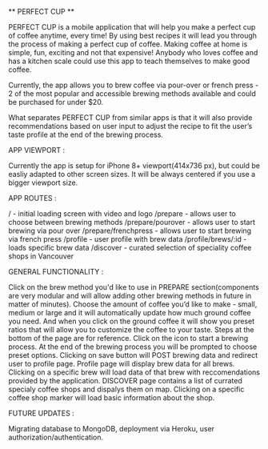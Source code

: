 ** PERFECT CUP **

PERFECT CUP is a mobile application that will help you make a perfect cup of coffee anytime, every time! By using best recipes it will lead you through the process of making a perfect cup of coffee. Making coffee at home is simple, fun, exciting and not that expensive! Anybody who loves coffee and has a kitchen scale could use this app to teach themselves to make good coffee.

Currently, the app allows you to brew coffee via pour-over or french press - 2 of the most popular and accessible brewing methods available and could be purchased for under \$20.

What separates PERFECT CUP from similar apps is that it will also provide recommendations based on user input to adjust the recipe to fit the user’s taste profile at the end of the brewing process.

APP VIEWPORT :

Currently the app is setup for iPhone 8+ viewport(414x736 px), but could be easliy adapted to other screen sizes. It will be always centered if you use a bigger viewport size.

APP ROUTES :

/ - initial loading screen with video and logo
/prepare - allows user to choose between brewing methods
/prepare/pourover - allows user to start brewing via pour over
/prepare/frenchpress - allows user to start brewing via french press
/profile - user profile with brew data
/profile/brews/:id - loads specific brew data
/discover - curated selection of speciality coffee shops in Vancouver

GENERAL FUNCTIONALITY :

Click on the brew method you'd like to use in PREPARE section(components are very modular and will allow adding other brewing methods in future in matter of minutes). Choose the amount of coffee you’d like to make - small, medium or large and it will automatically update how much ground coffee you need. And when you click on the ground coffee it will show you preset ratios that will allow you to customize the coffee to your taste. Steps at the bottom of the page are for reference. Click on the icon to start a brewing process. At the end of the brewing process you will be prompted to choose preset options. Clicking on save button will POST brewing data and redirect user to profile page. Profile page will display brew data for all brews. Clicking on a specific brew will load data of that brew with reccomendations provided by the application. DISCOVER page contains a list of currated specialy coffee shops and dispalys them on map. Clicking on a specific coffee shop marker will load basic information about the shop.

FUTURE UPDATES :

Migrating database to MongoDB, deployment via Heroku, user authorization/authentication.
